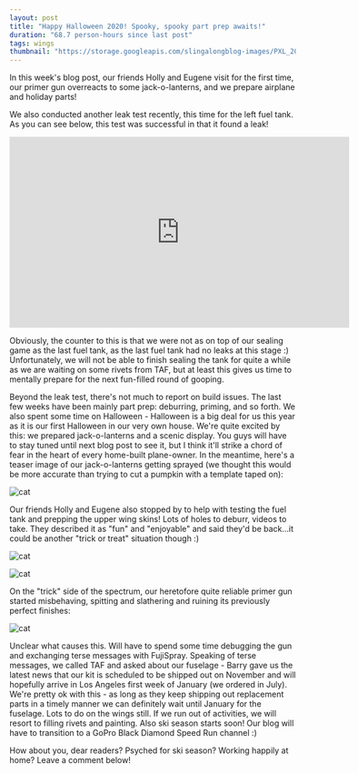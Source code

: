 ```yaml
---
layout: post
title: "Happy Halloween 2020! Spooky, spooky part prep awaits!"
duration: "68.7 person-hours since last post"
tags: wings
thumbnail: "https://storage.googleapis.com/slingalongblog-images/PXL_20201010_014106871_square.jpg"
---
```


In this week's blog post, our friends Holly and Eugene visit for the first time, our primer gun overreacts to some jack-o-lanterns, and we prepare airplane and holiday parts!

We also conducted another leak test recently, this time for the left fuel tank. As you can see below, this test was successful in that it found a leak!

<iframe width="598" height="336" src="https://www.youtube.com/watch?v=YffWJMASOe8&feature=youtu.be" frameborder="0" allow="accelerometer; autoplay; encrypted-media; gyroscope; picture-in-picture" allowfullscreen></iframe>

Obviously, the counter to this is that we were not as on top of our sealing game as the last fuel tank, as the last fuel tank had no leaks at this stage :) Unfortunately, we will not be able to finish sealing the tank for quite a while as we are waiting on some rivets from TAF, but at least this gives us time to mentally prepare for the next fun-filled round of gooping.

Beyond the leak test, there's not much to report on build issues. The last few weeks have been mainly part prep: deburring, priming, and so forth. We also spent some time on Halloween - Halloween is a big deal for us this year as it is our first Halloween in our very own house. We're quite excited by this: we prepared jack-o-lanterns and a scenic display. You guys will have to stay tuned until next blog post to see it, but I think it'll strike a chord of fear in the heart of every home-built plane-owner. In the meantime, here's a teaser image of our jack-o-lanterns getting sprayed (we thought this would be more accurate than trying to cut a pumpkin with a template taped on):

![cat](https://storage.googleapis.com/slingalongblog-images/PXL_20201010_014106871.jpg)

Our friends Holly and Eugene also stopped by to help with testing the fuel tank and prepping the upper wing skins! Lots of holes to deburr, videos to take. They described it as "fun" and "enjoyable" and said they'd be back...it could be another "trick or treat" situation though :)

![cat](https://storage.googleapis.com/slingalongblog-images/20201016_205804.jpg)

![cat](https://storage.googleapis.com/slingalongblog-images/20201016_205643.jpg)

On the "trick" side of the spectrum, our heretofore quite reliable primer gun started misbehaving, spitting and slathering and ruining its previously perfect finishes:

![cat](https://storage.googleapis.com/slingalongblog-images/20201025_190803.jpg)

Unclear what causes this. Will have to spend some time debugging the gun and exchanging terse messages with FujiSpray. Speaking of terse messages, we called TAF and asked about our fuselage - Barry gave us the latest news that our kit is scheduled to be shipped out on November and will hopefully arrive in Los Angeles first week of January (we ordered in July). We're pretty ok with this - as long as they keep shipping out replacement parts in a timely manner we can definitely wait until January for the fuselage. Lots to do on the wings still. If we run out of activities, we will resort to filling rivets and painting. Also ski season starts soon! Our blog will have to transition to a GoPro Black Diamond Speed Run channel :)

How about you, dear readers? Psyched for ski season? Working happily at home? Leave a comment below!
